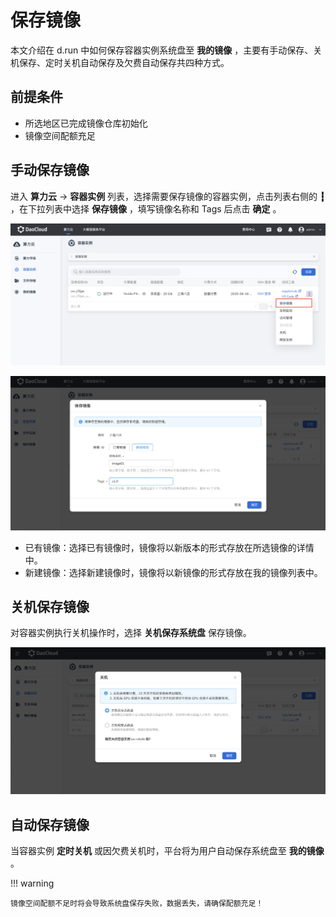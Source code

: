# 保存镜像

本文介绍在 d.run 中如何保存容器实例系统盘至 **我的镜像** ，主要有手动保存、关机保存、定时关机自动保存及欠费自动保存共四种方式。
  
## 前提条件

- 所选地区已完成镜像仓库初始化
- 镜像空间配额充足

## 手动保存镜像

进入 **算力云** -> **容器实例** 列表，选择需要保存镜像的容器实例，点击列表右侧的 **┇** ，在下拉列表中选择 **保存镜像** ，填写镜像名称和 Tags 后点击 **确定** 。

![手动保存](../images/image04.png)

![镜像设置](../images/image05.png)

- 已有镜像：选择已有镜像时，镜像将以新版本的形式存放在所选镜像的详情中。
- 新建镜像：选择新建镜像时，镜像将以新镜像的形式存放在我的镜像列表中。

## 关机保存镜像

对容器实例执行关机操作时，选择 **关机保存系统盘** 保存镜像。

![关机保存](../images/image10.png)

## 自动保存镜像

当容器实例 **定时关机** 或因欠费关机时，平台将为用户自动保存系统盘至 **我的镜像** 。

!!! warning

    镜像空间配额不足时将会导致系统盘保存失败，数据丢失，请确保配额充足！